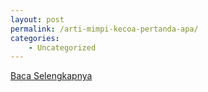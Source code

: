 ```yaml
---
layout: post
permalink: /arti-mimpi-kecoa-pertanda-apa/
categories:
    - Uncategorized
---
```


[Baca Selengkapnya](/06)